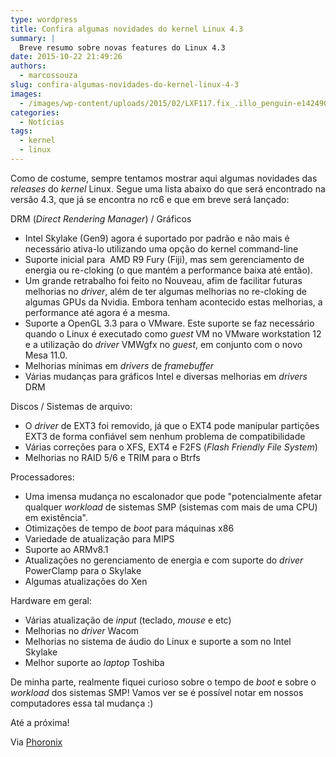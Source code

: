 ```yaml
---
type: wordpress
title: Confira algumas novidades do kernel Linux 4.3
summary: |
  Breve resumo sobre novas features do Linux 4.3
date: 2015-10-22 21:49:26
authors:
  - marcossouza
slug: confira-algumas-novidades-do-kernel-linux-4-3
images:
  - /images/wp-content/uploads/2015/02/LXF117.fix_.illo_penguin-e1424908179658.jpg
categories:
  - Notícias
tags:
  - kernel
  - linux
---
```


Como de costume, sempre tentamos mostrar aqui algumas novidades das <em>releases</em> do <em>kernel</em> Linux. Segue uma lista abaixo do que será encontrado na versão 4.3, que já se encontra no rc6 e que em breve será lançado:

<!--more-->

DRM (<em>Direct Rendering Manager</em>) / Gráficos

<ul>
    <li>Intel Skylake (Gen9) agora é suportado por padrão e não mais é necessário ativa-lo utilizando uma opção do kernel command-line</li>
    <li>Suporte inicial para  AMD R9 Fury (Fiji), mas sem gerenciamento de energia ou re-cloking (o que mantém a performance baixa até então).</li>
    <li>Um grande retrabalho foi feito no Nouveau, afim de facilitar futuras melhorias no <em>driver</em>, além de ter algumas melhorias no re-cloking de algumas GPUs da Nvidia. Embora tenham acontecido estas melhorias, a performance até agora é a mesma.</li>
    <li>Suporte a OpenGL 3.3 para o VMware. Este suporte se faz necessário quando o Linux é executado como <em>guest</em> VM no VMware workstation 12 e a utilização do <em>driver</em> VMWgfx no <em>guest</em>, em conjunto com o novo Mesa 11.0.</li>
    <li>Melhorias mínimas em <em>drivers</em> de <em>framebuffer</em></li>
    <li>Várias mudanças para gráficos Intel e diversas melhorias em <em>drivers</em> DRM</li>
</ul>

Discos / Sistemas de arquivo:

<ul>
    <li>O <em>driver</em> de EXT3 foi removido, já que o EXT4 pode manipular partições EXT3 de forma confiável sem nenhum problema de compatibilidade</li>
    <li>Várias correções para o XFS, EXT4 e F2FS (<em>Flash Friendly File System</em>)</li>
    <li>Melhorias no RAID 5/6 e TRIM para o Btrfs</li>
</ul>

Processadores:

<ul>
    <li>Uma imensa mudança no escalonador que pode "potencialmente afetar qualquer <em>workload</em> de sistemas SMP (sistemas com mais de uma CPU) em existência".</li>
    <li>Otimizações de tempo de <em>boot</em> para máquinas x86</li>
    <li>Variedade de atualização para MIPS</li>
    <li>Suporte ao ARMv8.1</li>
    <li>Atualizações no gerenciamento de energia e com suporte do <em>driver</em> PowerClamp para o Skylake</li>
    <li>Algumas atualizações do Xen</li>
</ul>

Hardware em geral:

<ul>
    <li>Várias atualização de <em>input</em> (teclado, <em>mouse</em> e etc)</li>
    <li>Melhorias no <em>driver</em> Wacom</li>
    <li>Melhorias no sistema de áudio do Linux e suporte a som no Intel Skylake</li>
    <li>Melhor suporte ao <em>laptop</em> Toshiba</li>
</ul>

De minha parte, realmente fiquei curioso sobre o tempo de <em>boot</em> e sobre o <em>workload</em> dos sistemas SMP! Vamos ver se é possível notar em nossos computadores essa tal mudança :)

Até a próxima!

Via <a href="http://www.phoronix.com/scan.php?page=article&amp;item=linux-43-features&amp;num=1" target="_blank">Phoronix</a>

